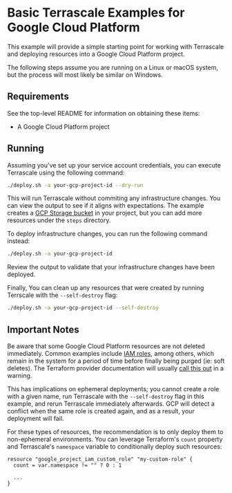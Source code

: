 # Basic Terrascale Examples for Google Cloud Platform

This example will provide a simple starting point for working with Terrascale and deploying resources into
a Google Cloud Platform project.

The following steps assume you are running on a Linux or macOS system, but the process will most likely be similar on Windows.

## Requirements

See the top-level README for information on obtaining these items:

- A Google Cloud Platform project

## Running

Assuming you've set up your service account credentials, you can execute Terrascale using the following command:

```bash
./deploy.sh -a your-gcp-project-id --dry-run
```

This will run Terrascale without commiting any infrastructure changes. You can view the output to see if it aligns with expectations. The example
creates a [GCP Storage bucket](https://registry.terraform.io/providers/hashicorp/google/latest/docs/resources/storage_bucket) in your project, but
you can add more resources under the `steps` directory.

To deploy infrastructure changes, you can run the following command instead:

```bash
./deploy.sh -a your-gcp-project-id
```

Review the output to validate that your infrastructure changes have been deployed.

Finally, You can clean up any resources that were created by running Terrscale with the `--self-destroy` flag:

```bash
./deploy.sh -a your-gcp-project-id --self-destroy
```

## Important Notes

Be aware that some Google Cloud Platform resources are not deleted immediately. Common examples include [IAM roles](https://cloud.google.com/iam/docs/creating-custom-roles#deleting-custom-role), among others, which remain in the system for a period of time before finally being purged 
(ie: soft deletes). The Terraform provider documentation will usually [call this out](https://registry.terraform.io/providers/hashicorp/google/latest/docs/resources/google_project_iam_custom_role) in a warning.

This has implications on ephemeral deployments; you cannot create a role with a given name, run Terrascale with the `--self-destroy` flag
in this example, and rerun Terrascale immediately afterwards. GCP will detect a conflict when the same role is created again, and as a result, your
deployment will fail.

For these types of resources, the recommendation is to only deploy them to non-ephemeral environments. You can leverage Terraform's `count` property
and Terrascale's `namespace` variable to conditionally deploy such resources:

```hcl-terraform
resource "google_project_iam_custom_role" "my-custom-role" {
  count = var.namespace != "" ? 0 : 1
  
  ...
}
```
